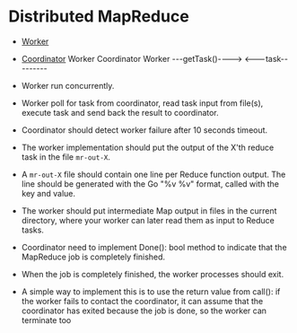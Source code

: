 # Distributed MapReduce
- [Worker](..%2Fmain%2Fmrworker.go)
- [Coordinator](..%2Fmain%2Fmrcoordinator.go)
Worker                           Coordinator
Worker      ---getTask()---->
            <---task---------
            

- Worker run concurrently.
- Worker poll for task from coordinator, read task input from file(s), execute task and send back the result to coordinator. 
- Coordinator should detect worker failure after 10 seconds timeout.
- The worker implementation should put the output of the X'th reduce task in the file `mr-out-X`.
- A `mr-out-X` file should contain one line per Reduce function output. The line should be generated with the Go "%v %v" format, called with the key and value. 
- The worker should put intermediate Map output in files in the current directory, where your worker can later read them as input to Reduce tasks.
- Coordinator need to implement Done(): bool method to indicate that the MapReduce job is completely finished.
- When the job is completely finished, the worker processes should exit.
-  A simple way to implement this is to use the return value from call(): if the worker fails to contact the coordinator, it can assume that the coordinator has exited because the job is done, so the worker can terminate too
